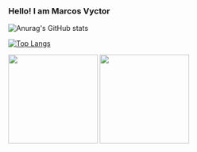 ### Hello! I am Marcos Vyctor 

![Anurag's GitHub stats](https://github-readme-stats.vercel.app/api?username=galupo01&show_icons=true&theme=github_dark)

[![Top Langs](https://github-readme-stats.vercel.app/api/top-langs/?username=anuraghazra&layout=compact)](https://github.com/anuraghazra/github-readme-stats)

<div>
    <img height="180cm" src="https://github-readme-stats.vercel.app/api?username=galupo01&show_icons=true&theme=github_dark"/>
    <img height="180cm" src="https://github-readme-stats.vercel.app/api/top-langs/?username=anuraghazra&layout=compact"/>
</div>


